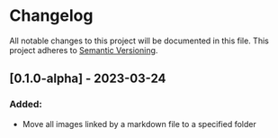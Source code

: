 # Changelog
All notable changes to this project will be documented in this file.
This project adheres to [Semantic Versioning](http://semver.org/).

## [0.1.0-alpha] - 2023-03-24
### Added:
- Move all images linked by a markdown file to a specified folder
